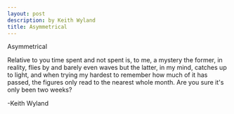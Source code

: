 ```yaml
---
layout: post
description: by Keith Wyland
title: Asymmetrical
---
```


Asymmetrical

Relative to you
time spent and not spent
is, to me, a mystery
the former, in reality,
flies by and barely even waves
but the latter, in my mind,
catches up to light,
and when trying my hardest
to remember how much of it
has passed,
the figures only read
to the nearest whole month.
Are you sure it's only been
two weeks?  

-Keith Wyland
